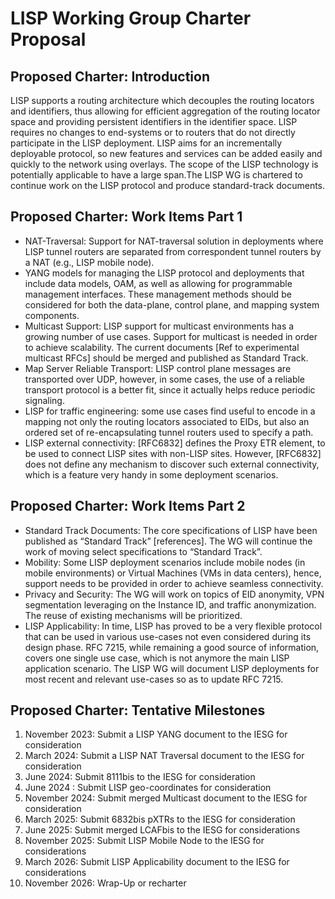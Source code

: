 # LISP Working Group Charter Proposal


## Proposed Charter: Introduction

LISP supports a routing architecture which decouples the routing locators and identifiers, thus
allowing for efficient aggregation of the routing locator space and providing persistent
identifiers in the identifier space. LISP requires no changes to end-systems or to routers that
do not directly participate in the LISP deployment. LISP aims for an incrementally deployable
protocol, so new features and services can be added easily and quickly to the network using
overlays. The scope of the LISP technology is potentially applicable to have a large span.The
LISP WG is chartered to continue work on the LISP protocol and produce standard-track
documents.


## Proposed Charter: Work Items Part 1

- NAT-Traversal: Support for NAT-traversal solution in deployments where LISP tunnel routers
are separated from correspondent tunnel routers by a NAT (e.g., LISP mobile node).
- YANG models for managing the LISP protocol and deployments that include data models,
OAM, as well as allowing for programmable management interfaces. These management
methods should be considered for both the data-plane, control plane, and mapping system
components.
- Multicast Support: LISP support for multicast environments has a growing number of use
cases. Support for multicast is needed in order to achieve scalability. The current documents
[Ref to experimental multicast RFCs] should be merged and published as Standard Track.
- Map Server Reliable Transport: LISP control plane messages are transported over UDP, however, in some cases, the use of a reliable transport protocol is a better fit, since it actually helps reduce periodic signaling. 
- LISP for traffic engineering: some use cases find useful to encode in a mapping not only the routing locators associated to EIDs, but also an ordered set of re-encapsulating tunnel routers used to specify a path.
- LISP external connectivity: [RFC6832] defines the Proxy ETR element, to be used to connect LISP sites with non-LISP sites. However, [RFC6832] does not define any mechanism to discover such external connectivity, which is a feature very handy in some deployment scenarios. 

## Proposed Charter: Work Items Part 2

- Standard Track Documents: The core specifications of LISP have been published as
“Standard Track” [references]. The WG will continue the work of moving select
specifications to “Standard Track”.
- Mobility: Some LISP deployment scenarios include mobile nodes (in mobile environments)
or Virtual Machines (VMs in data centers), hence, support needs to be provided in order to
achieve seamless connectivity.
- Privacy and Security: The WG will work on topics of EID anonymity, VPN segmentation
leveraging on the Instance ID, and traffic anonymization. The reuse of existing mechanisms
will be prioritized.
- LISP Applicability: In time, LISP has proved to be a very flexible protocol that can be used
in various use-cases not even considered during its design phase. RFC 7215, while
remaining a good source of information, covers one single use case, which is not anymore
the main LISP application scenario. The LISP WG will document LISP deployments for most
recent and relevant use-cases so as to update RFC 7215.


## Proposed Charter: Tentative Milestones

1. November 2023: Submit a LISP YANG document to the IESG for consideration
2. March 2024: Submit a LISP NAT Traversal document to the IESG for consideration
3. June 2024: Submit 8111bis to the IESG for consideration
4. June 2024 : Submit LISP geo-coordinates for consideration
5. November 2024: Submit merged Multicast document to the IESG for consideration
6. March 2025: Submit 6832bis pXTRs to the IESG for consideration
7. June 2025: Submit merged LCAFbis to the IESG for considerations
8. November 2025: Submit LISP Mobile Node to the IESG for considerations
9. March 2026: Submit LISP Applicability document to the IESG for considerations
10. November 2026: Wrap-Up or recharter
